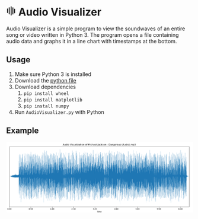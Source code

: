 # <img src="https://raw.githubusercontent.com/BrandonXLF/audio-visualizer/master/icon.png" width="26"> Audio Visualizer

Audio Visualizer is a simple program to view the soundwaves of an entire song or video written in Python 3. The program opens a file containing audio data and graphs it in a line chart with timestamps at the bottom.

## Usage
1. Make sure Python 3 is installed
2. Download the [python file](https://raw.githubusercontent.com/BrandonXLF/audio-visualizer/master/AudioVisualizer.py)
3. Download dependencies
	1. `pip install wheel`
	2. `pip install matplotlib`
	3. `pip install numpy`
4. Run `AudioVisualizer.py` with Python

## Example
![](https://raw.githubusercontent.com/BrandonXLF/audio-visualizer/master/example.png) 
